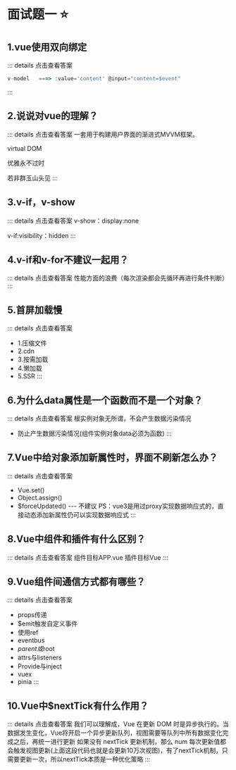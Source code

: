 # 面试题一 :star:

## 1.vue使用双向绑定
::: details 点击查看答案
```js
v-model   ===> :value='content' @input="content=$event"
```
:::


## 2.说说对vue的理解？
::: details 点击查看答案
一套用于构建用户界面的渐进式MVVM框架。

virtual DOM

优雅永不过时

若非群玉山头见
:::


## 3.v-if，v-show
::: details 点击查看答案
v-show：display:none

v-if:visibility：hidden
:::


## 4.v-if和v-for不建议一起用？
::: details 点击查看答案
性能方面的浪费（每次渲染都会先循环再进行条件判断）
:::



## 5.首屏加载慢
::: details 点击查看答案
- 1.压缩文件
- 2.cdn
- 3.按需加载
- 4.懒加载
- 5.SSR
:::


## 6.为什么data属性是一个函数而不是一个对象？
::: details 点击查看答案
根实例对象无所谓，不会产生数据污染情况

- 防止产生数据污染情况(组件实例对象data必须为函数)
:::


## 7.Vue中给对象添加新属性时，界面不刷新怎么办？
::: details 点击查看答案
- Vue.set()
- Object.assign()
- $forceUpdated()  --- 不建议
PS：vue3是用过proxy实现数据响应式的，直接动态添加新属性仍可以实现数据响应式
:::


## 8.Vue中组件和插件有什么区别？
::: details 点击查看答案
组件目标APP.vue
插件目标Vue
:::


## 9.Vue组件间通信方式都有哪些？
::: details 点击查看答案
- props传递
- $emit触发自定义事件
- 使用ref
- eventbus
- $parent或$root
- attrs与listeners
- Provide与inject
- vuex
- pinia
:::


## 10.Vue中$nextTick有什么作用？
::: details 点击查看答案
我们可以理解成，Vue 在更新 DOM 时是异步执行的。当数据发生变化，Vue将开启一个异步更新队列，视图需要等队列中所有数据变化完成之后，再统一进行更新
如果没有 nextTick 更新机制，那么 num 每次更新值都会触发视图更新(上面这段代码也就是会更新10万次视图)，有了nextTick机制，只需要更新一次，所以nextTick本质是一种优化策略
:::
